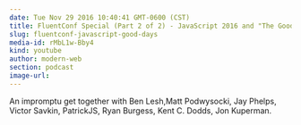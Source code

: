 ```yaml
---
date: Tue Nov 29 2016 10:40:41 GMT-0600 (CST)
title: FluentConf Special (Part 2 of 2) - JavaScript 2016 and "The Good 'Ol Days of the Internet"
slug: fluentconf-javascript-good-days
media-id: rMbL1w-Bby4
kind: youtube
author: modern-web
section: podcast
image-url:
---
```

An impromptu get together with Ben Lesh,Matt Podwysocki, Jay Phelps, Victor Savkin, PatrickJS, Ryan Burgess, Kent C. Dodds, Jon Kuperman.
